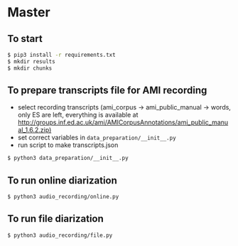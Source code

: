 # Master
## To start

```bash
$ pip3 install -r requirements.txt
$ mkdir results
$ mkdir chunks
```

## To prepare transcripts file for AMI recording

- select recording transcripts (ami_corpus -> ami_public_manual -> words, only ES are left, everything is available at <http://groups.inf.ed.ac.uk/ami/AMICorpusAnnotations/ami_public_manual_1.6.2.zip)>
- set correct variables in `data_preparation/__init__.py`
- run script to make transcripts.json

```bash
$ python3 data_preparation/__init__.py
```

## To run online diarization

```bash
$ python3 audio_recording/online.py
```

## To run file diarization

```bash
$ python3 audio_recording/file.py
```
